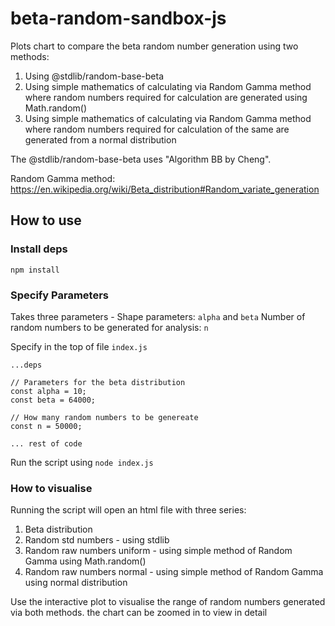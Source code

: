 # beta-random-sandbox-js
Plots chart to compare the beta random number generation using two methods:
1. Using @stdlib/random-base-beta
2. Using simple mathematics of calculating via Random Gamma method where random numbers required for calculation are generated using Math.random()
3. Using simple mathematics of calculating via Random Gamma method where random numbers required for calculation of the same are generated from a normal distribution

The @stdlib/random-base-beta uses "Algorithm BB by Cheng".

Random Gamma method: https://en.wikipedia.org/wiki/Beta_distribution#Random_variate_generation


## How to use

### Install deps
`npm install`

### Specify Parameters
Takes three parameters - 
Shape parameters: `alpha` and `beta`
Number of random numbers to be generated for analysis: `n`

Specify in the top of file `index.js`

```
...deps

// Parameters for the beta distribution
const alpha = 10;
const beta = 64000;

// How many random numbers to be genereate
const n = 50000;

... rest of code
```

Run the script using 
`node index.js`

### How to visualise

Running the script will open an html file with three series:
1. Beta distribution
2. Random std numbers - using stdlib
3. Random raw numbers uniform - using simple method of Random Gamma using Math.random()
4. Random raw numbers normal - using simple method of Random Gamma using normal distribution

Use the interactive plot to visualise the range of random numbers generated via both methods. the chart can be zoomed in to view in detail
